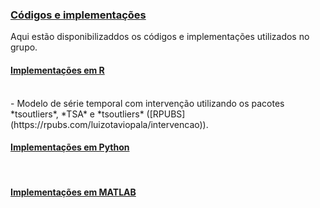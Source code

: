 ### [Códigos e implementações](#)
Aqui estão disponibilizaddos os códigos e implementações utilizados no grupo.


#### [Implementações em R](#)
<br>
- Modelo de série temporal com intervenção utilizando os pacotes *tsoutliers*, *TSA* e *tsoutliers* ([RPUBS](https://rpubs.com/luizotaviopala/intervencao)).


#### [Implementações em Python](#)
<br>




#### [Implementações em MATLAB](#)
<br>
